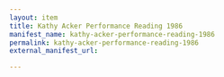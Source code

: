 ```yaml
---
layout: item
title: Kathy Acker Performance Reading 1986
manifest_name: kathy-acker-performance-reading-1986
permalink: kathy-acker-performance-reading-1986
external_manifest_url: 

---
```

<!-- Add an essay or interpretive material below this line,
using HTML or markdown.  Do not modify this file above this line -->
